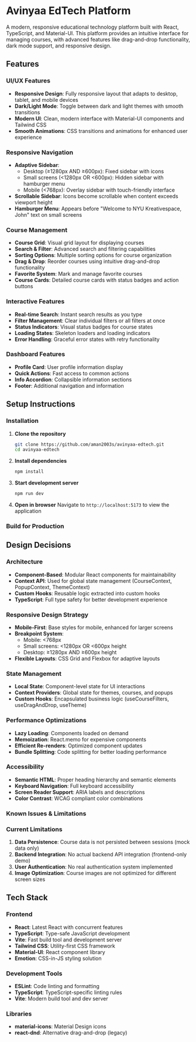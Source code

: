 # Avinyaa EdTech Platform

A modern, responsive educational technology platform built with React, TypeScript, and Material-UI. This platform provides an intuitive interface for managing courses, with advanced features like drag-and-drop functionality, dark mode support, and responsive design.

## Features

### UI/UX Features
- **Responsive Design**: Fully responsive layout that adapts to desktop, tablet, and mobile devices
- **Dark/Light Mode**: Toggle between dark and light themes with smooth transitions
- **Modern UI**: Clean, modern interface with Material-UI components and Tailwind CSS
- **Smooth Animations**: CSS transitions and animations for enhanced user experience

### Responsive Navigation
- **Adaptive Sidebar**: 
  - Desktop (≥1280px AND ≥600px): Fixed sidebar with icons
  - Small screens (<1280px OR <600px): Hidden sidebar with hamburger menu
  - Mobile (<768px): Overlay sidebar with touch-friendly interface
- **Scrollable Sidebar**: Icons become scrollable when content exceeds viewport height
- **Hamburger Menu**: Appears before "Welcome to NYU Kreativespace, John" text on small screens

### Course Management
- **Course Grid**: Visual grid layout for displaying courses
- **Search & Filter**: Advanced search and filtering capabilities
- **Sorting Options**: Multiple sorting options for course organization
- **Drag & Drop**: Reorder courses using intuitive drag-and-drop functionality
- **Favorite System**: Mark and manage favorite courses
- **Course Cards**: Detailed course cards with status badges and action buttons

### Interactive Features
- **Real-time Search**: Instant search results as you type
- **Filter Management**: Clear individual filters or all filters at once
- **Status Indicators**: Visual status badges for course states
- **Loading States**: Skeleton loaders and loading indicators
- **Error Handling**: Graceful error states with retry functionality

### Dashboard Features
- **Profile Card**: User profile information display
- **Quick Actions**: Fast access to common actions
- **Info Accordion**: Collapsible information sections
- **Footer**: Additional navigation and information

## Setup Instructions

### Installation

1. **Clone the repository**
   ```bash
   git clone https://github.com/aman2003s/avinyaa-edtech.git
   cd avinyaa-edtech
   ```

2. **Install dependencies**
   ```bash
   npm install
   ```

3. **Start development server**
   ```bash
   npm run dev
   ```

4. **Open in browser**
   Navigate to `http://localhost:5173` to view the application

### Build for Production


## Design Decisions

### Architecture
- **Component-Based**: Modular React components for maintainability
- **Context API**: Used for global state management (CourseContext, PopupContext, ThemeContext)
- **Custom Hooks**: Reusable logic extracted into custom hooks
- **TypeScript**: Full type safety for better development experience

### Responsive Design Strategy
- **Mobile-First**: Base styles for mobile, enhanced for larger screens
- **Breakpoint System**: 
  - Mobile: <768px
  - Small screens: <1280px OR <600px height
  - Desktop: ≥1280px AND ≥600px height
- **Flexible Layouts**: CSS Grid and Flexbox for adaptive layouts

### State Management
- **Local State**: Component-level state for UI interactions
- **Context Providers**: Global state for themes, courses, and popups
- **Custom Hooks**: Encapsulated business logic (useCourseFilters, useDragAndDrop, useTheme)

### Performance Optimizations
- **Lazy Loading**: Components loaded on demand
- **Memoization**: React.memo for expensive components
- **Efficient Re-renders**: Optimized component updates
- **Bundle Splitting**: Code splitting for better loading performance

### Accessibility
- **Semantic HTML**: Proper heading hierarchy and semantic elements
- **Keyboard Navigation**: Full keyboard accessibility
- **Screen Reader Support**: ARIA labels and descriptions
- **Color Contrast**: WCAG compliant color combinations

### Known Issues & Limitations

### Current Limitations
1. **Data Persistence**: Course data is not persisted between sessions (mock data only)
2. **Backend Integration**: No actual backend API integration (frontend-only demo)
3. **User Authentication**: No real authentication system implemented
4. **Image Optimization**: Course images are not optimized for different screen sizes


## Tech Stack

### Frontend
- **React**: Latest React with concurrent features
- **TypeScript**: Type-safe JavaScript development
- **Vite**: Fast build tool and development server
- **Tailwind CSS**: Utility-first CSS framework
- **Material-UI**: React component library
- **Emotion**: CSS-in-JS styling solution

### Development Tools
- **ESLint**: Code linting and formatting
- **TypeScript**: TypeScript-specific linting rules
- **Vite**: Modern build tool and dev server

### Libraries
- **material-icons**: Material Design icons
- **react-dnd**: Alternative drag-and-drop (legacy)
